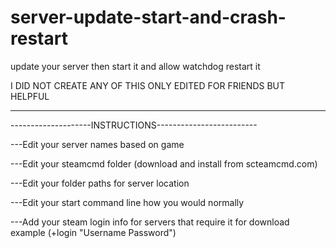 # server-update-start-and-crash-restart
update your server then start it and allow watchdog restart it

I DID NOT CREATE ANY OF THIS ONLY EDITED FOR FRIENDS BUT HELPFUL

--------------------------------------------------------------------

--------------------INSTRUCTIONS-------------------------

---Edit your server names based on game

---Edit your steamcmd folder (download and install from scteamcmd.com)

---Edit your folder paths for server location

---Edit your start command line how you would normally

---Add your steam login info for servers that require it for download example (+login "Username Password")
